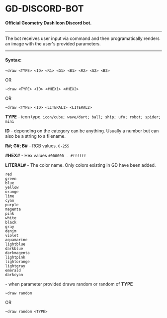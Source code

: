 # GD-DISCORD-BOT

#### Official Geometry Dash Icon Discord bot.
---

The bot receives user input via command and then programatically renders an image with the user's provided parameters.

---
#### Syntax:
    ~draw <TYPE> <ID> <R1> <G1> <B1> <R2> <G2> <B2>
OR
    
    ~draw <TYPE> <ID> <#HEX1> <#HEX2>
OR

    ~draw <TYPE> <ID> <LITERAL1> <LITERAL2>
    
**TYPE** - icon type.
`icon/cube; wave/dart; ball; ship; ufo; robot; spider; mini`

**ID** - depending on the category can be anything. Usually a number but can also be a string to a filename.

**R#; G#; B#** - RGB values. `0-255`

**#HEX#** - Hex values `#000000 - #ffffff`

**LITERAL#** - The color name. Only colors existing in GD have been added.

    red
	green
	blue
	yellow
	orange
	lime	
	cyan	
	purple
	magenta
	pink
	white
	black
	gray
	denim
	violet
	aquamarine
	lightblue
	darkblue
	darkmagenta
	lightpink
	lightorange
	lightgray
	emerald
    darkcyan
    
**<RANDOM>** - when parameter provided draws random or random of **TYPE**

    ~draw random
OR

    ~draw random <TYPE>

    